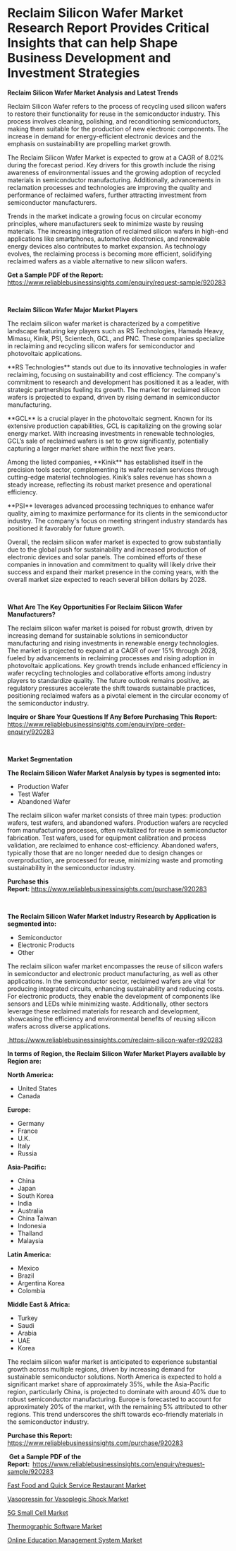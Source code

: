 <p><h1>Reclaim Silicon Wafer Market Research Report Provides Critical Insights that can help Shape Business Development and Investment Strategies</h1></p><p><strong>Reclaim Silicon Wafer Market Analysis and Latest Trends</strong></p>
<p><p>Reclaim Silicon Wafer refers to the process of recycling used silicon wafers to restore their functionality for reuse in the semiconductor industry. This process involves cleaning, polishing, and reconditioning semiconductors, making them suitable for the production of new electronic components. The increase in demand for energy-efficient electronic devices and the emphasis on sustainability are propelling market growth.</p><p>The Reclaim Silicon Wafer Market is expected to grow at a CAGR of 8.02% during the forecast period. Key drivers for this growth include the rising awareness of environmental issues and the growing adoption of recycled materials in semiconductor manufacturing. Additionally, advancements in reclamation processes and technologies are improving the quality and performance of reclaimed wafers, further attracting investment from semiconductor manufacturers.</p><p>Trends in the market indicate a growing focus on circular economy principles, where manufacturers seek to minimize waste by reusing materials. The increasing integration of reclaimed silicon wafers in high-end applications like smartphones, automotive electronics, and renewable energy devices also contributes to market expansion. As technology evolves, the reclaiming process is becoming more efficient, solidifying reclaimed wafers as a viable alternative to new silicon wafers.</p></p>
<p><strong>Get a Sample PDF of the Report:&nbsp;</strong> <a href="https://www.reliablebusinessinsights.com/enquiry/request-sample/920283?utm_campaign=75&utm_medium=2&utm_source=Github&utm_content=ia&utm_term=05032025&utm_id=reclaim-silicon-wafer">https://www.reliablebusinessinsights.com/enquiry/request-sample/920283</a></p>
<p>&nbsp;</p>
<p><strong>Reclaim Silicon Wafer Major Market Players</strong></p>
<p><p>The reclaim silicon wafer market is characterized by a competitive landscape featuring key players such as RS Technologies, Hamada Heavy, Mimasu, Kinik, PSI, Scientech, GCL, and PNC. These companies specialize in reclaiming and recycling silicon wafers for semiconductor and photovoltaic applications.</p><p>**RS Technologies** stands out due to its innovative technologies in wafer reclaiming, focusing on sustainability and cost efficiency. The company's commitment to research and development has positioned it as a leader, with strategic partnerships fueling its growth. The market for reclaimed silicon wafers is projected to expand, driven by rising demand in semiconductor manufacturing.</p><p>**GCL** is a crucial player in the photovoltaic segment. Known for its extensive production capabilities, GCL is capitalizing on the growing solar energy market. With increasing investments in renewable technologies, GCL’s sale of reclaimed wafers is set to grow significantly, potentially capturing a larger market share within the next five years.</p><p>Among the listed companies, **Kinik** has established itself in the precision tools sector, complementing its wafer reclaim services through cutting-edge material technologies. Kinik’s sales revenue has shown a steady increase, reflecting its robust market presence and operational efficiency.</p><p>**PSI** leverages advanced processing techniques to enhance wafer quality, aiming to maximize performance for its clients in the semiconductor industry. The company's focus on meeting stringent industry standards has positioned it favorably for future growth.</p><p>Overall, the reclaim silicon wafer market is expected to grow substantially due to the global push for sustainability and increased production of electronic devices and solar panels. The combined efforts of these companies in innovation and commitment to quality will likely drive their success and expand their market presence in the coming years, with the overall market size expected to reach several billion dollars by 2028.</p></p>
<p>&nbsp;</p>
<p><strong>What Are The Key Opportunities For Reclaim Silicon Wafer Manufacturers?</strong></p>
<p><p>The reclaim silicon wafer market is poised for robust growth, driven by increasing demand for sustainable solutions in semiconductor manufacturing and rising investments in renewable energy technologies. The market is projected to expand at a CAGR of over 15% through 2028, fueled by advancements in reclaiming processes and rising adoption in photovoltaic applications. Key growth trends include enhanced efficiency in wafer recycling technologies and collaborative efforts among industry players to standardize quality. The future outlook remains positive, as regulatory pressures accelerate the shift towards sustainable practices, positioning reclaimed wafers as a pivotal element in the circular economy of the semiconductor industry.</p></p>
<p><strong>Inquire or Share Your Questions If Any Before Purchasing This Report:</strong> <a href="https://www.reliablebusinessinsights.com/enquiry/pre-order-enquiry/920283?utm_campaign=75&utm_medium=2&utm_source=Github&utm_content=ia&utm_term=05032025&utm_id=reclaim-silicon-wafer">https://www.reliablebusinessinsights.com/enquiry/pre-order-enquiry/920283</a></p>
<p>&nbsp;</p>
<p><strong>Market Segmentation</strong></p>
<p><strong>The Reclaim Silicon Wafer Market Analysis by types is segmented into:</strong></p>
<p><ul><li>Production Wafer</li><li>Test Wafer</li><li>Abandoned Wafer</li></ul></p>
<p><p>The reclaim silicon wafer market consists of three main types: production wafers, test wafers, and abandoned wafers. Production wafers are recycled from manufacturing processes, often revitalized for reuse in semiconductor fabrication. Test wafers, used for equipment calibration and process validation, are reclaimed to enhance cost-efficiency. Abandoned wafers, typically those that are no longer needed due to design changes or overproduction, are processed for reuse, minimizing waste and promoting sustainability in the semiconductor industry.</p></p>
<p><strong>Purchase this Report:&nbsp;</strong><a href="https://www.reliablebusinessinsights.com/purchase/920283?utm_campaign=75&utm_medium=2&utm_source=Github&utm_content=ia&utm_term=05032025&utm_id=reclaim-silicon-wafer">https://www.reliablebusinessinsights.com/purchase/920283</a></p>
<p>&nbsp;</p>
<p><strong>The Reclaim Silicon Wafer Market Industry Research by Application is segmented into:</strong></p>
<p><ul><li>Semiconductor</li><li>Electronic Products</li><li>Other</li></ul></p>
<p><p>The reclaim silicon wafer market encompasses the reuse of silicon wafers in semiconductor and electronic product manufacturing, as well as other applications. In the semiconductor sector, reclaimed wafers are vital for producing integrated circuits, enhancing sustainability and reducing costs. For electronic products, they enable the development of components like sensors and LEDs while minimizing waste. Additionally, other sectors leverage these reclaimed materials for research and development, showcasing the efficiency and environmental benefits of reusing silicon wafers across diverse applications.</p></p>
<p><a href="https://www.reliablebusinessinsights.com/reclaim-silicon-wafer-r920283?utm_campaign=75&utm_medium=2&utm_source=Github&utm_content=ia&utm_term=05032025&utm_id=reclaim-silicon-wafer">&nbsp;https://www.reliablebusinessinsights.com/reclaim-silicon-wafer-r920283</a></p>
<p><strong>In terms of Region, the Reclaim Silicon Wafer Market Players available by Region are:</strong></p>
<p>
    <p> <strong> North America: </strong>
        <ul>
            <li>United States</li>
            <li>Canada</li>
        </ul>
        </p> 
    <p> <strong> Europe: </strong>
        <ul>
            <li>Germany</li>
            <li>France</li>
            <li>U.K.</li>
            <li>Italy</li>
            <li>Russia</li>
        </ul>
        </p> 
    <p> <strong> Asia-Pacific: </strong>
        <ul>
            <li>China</li>
            <li>Japan</li>
            <li>South Korea</li>
            <li>India</li>
            <li>Australia</li>
            <li>China Taiwan</li>
            <li>Indonesia</li>
            <li>Thailand</li>
            <li>Malaysia</li>
        </ul>
        </p> 
    <p> <strong> Latin America: </strong>
        <ul>
            <li>Mexico</li>
            <li>Brazil</li>
            <li>Argentina Korea</li>
            <li>Colombia</li>
        </ul>
        </p> 
    <p> <strong> Middle East & Africa: </strong>
        <ul>
            <li>Turkey</li>
            <li>Saudi</li>
            <li>Arabia</li>
            <li>UAE</li>
            <li>Korea</li>
        </ul>
    </p>
    </p>
<p><p>The reclaim silicon wafer market is anticipated to experience substantial growth across multiple regions, driven by increasing demand for sustainable semiconductor solutions. North America is expected to hold a significant market share of approximately 35%, while the Asia-Pacific region, particularly China, is projected to dominate with around 40% due to robust semiconductor manufacturing. Europe is forecasted to account for approximately 20% of the market, with the remaining 5% attributed to other regions. This trend underscores the shift towards eco-friendly materials in the semiconductor industry.</p></p>
<p><strong>Purchase this Report: </strong><a href="https://www.reliablebusinessinsights.com/purchase/920283?utm_campaign=75&utm_medium=2&utm_source=Github&utm_content=ia&utm_term=05032025&utm_id=reclaim-silicon-wafer">https://www.reliablebusinessinsights.com/purchase/920283</a></p>
<p>&nbsp;<strong>Get a Sample PDF of the Report:&nbsp;&nbsp;</strong><a href="https://www.reliablebusinessinsights.com/enquiry/request-sample/920283?utm_campaign=75&utm_medium=2&utm_source=Github&utm_content=ia&utm_term=05032025&utm_id=reclaim-silicon-wafer">https://www.reliablebusinessinsights.com/enquiry/request-sample/920283</a></p>
<p><strong></strong></p>
<p><p><a href="https://github.com/jhoonatsev/Market-Research-Report-List-1/blob/main/fast-food-and-quick-service-restaurant-market.md?utm_campaign=75&utm_medium=2&utm_source=Github&utm_content=ia&utm_term=05032025&utm_id=reclaim-silicon-wafer">Fast Food and Quick Service Restaurant Market</a></p><p><a href="https://github.com/hamremunazm4/Market-Research-Report-List-1/blob/main/vasopressin-for-vasoplegic-shock-market.md?utm_campaign=75&utm_medium=2&utm_source=Github&utm_content=ia&utm_term=05032025&utm_id=reclaim-silicon-wafer">Vasopressin for Vasoplegic Shock Market</a></p><p><a href="https://github.com/godutetraeva/Market-Research-Report-List-1/blob/main/5g-small-cell-market.md?utm_campaign=75&utm_medium=2&utm_source=Github&utm_content=ia&utm_term=05032025&utm_id=reclaim-silicon-wafer">5G Small Cell Market</a></p><p><a href="https://github.com/kirstejuvet/Market-Research-Report-List-1/blob/main/thermographic-software-market.md?utm_campaign=75&utm_medium=2&utm_source=Github&utm_content=ia&utm_term=05032025&utm_id=reclaim-silicon-wafer">Thermographic Software Market</a></p><p><a href="https://github.com/trossdushi7u/Market-Research-Report-List-1/blob/main/online-education-management-system-market.md?utm_campaign=75&utm_medium=2&utm_source=Github&utm_content=ia&utm_term=05032025&utm_id=reclaim-silicon-wafer">Online Education Management System Market</a></p></p>